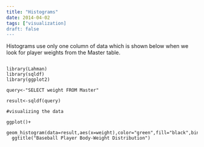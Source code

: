 ```yaml
---
title: "Histograms"
date: 2014-04-02
tags: ["visualization]
draft: false
---
```


Histograms use only one column of data which is shown below when we look for player weights from the Master table.

```{r}

library(Lahman)
library(sqldf)
library(ggplot2)

query<-"SELECT weight FROM Master"

result<-sqldf(query)

#visualizing the data

ggplot()+
  geom_histogram(data=result,aes(x=weight),color="green",fill="black",bins=50)+
  ggtitle("Baseball Player Body-Weight Distribution")

```